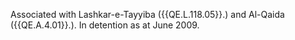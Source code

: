  Associated with Lashkar-e-Tayyiba ({{QE.L.118.05}}.) and Al-Qaida ({{QE.A.4.01}}.). In 
detention as at June 2009. 
